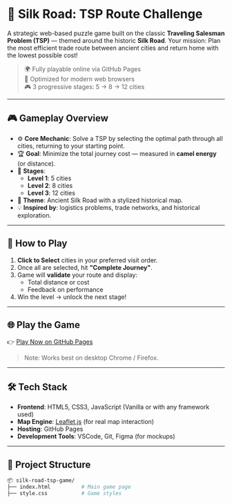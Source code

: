 # 🐫 Silk Road: TSP Route Challenge

A strategic web-based puzzle game built on the classic **Traveling Salesman Problem (TSP)** — themed around the historic **Silk Road**. Your mission: Plan the most efficient trade route between ancient cities and return home with the lowest possible cost!

> 🌍 Fully playable online via GitHub Pages  
> 🚀 Optimized for modern web browsers  
> 🎮 3 progressive stages: 5 → 8 → 12 cities  

---

## 🎮 Gameplay Overview

- ⚙️ **Core Mechanic**: Solve a TSP by selecting the optimal path through all cities, returning to your starting point.
- 🏆 **Goal**: Minimize the total journey cost — measured in **camel energy** (or distance).
- 🧭 **Stages**:
  - **Level 1**: 5 cities
  - **Level 2**: 8 cities
  - **Level 3**: 12 cities
- 🎨 **Theme**: Ancient Silk Road with a stylized historical map.
- 💡 **Inspired by**: logistics problems, trade networks, and historical exploration.

---

## 🧠 How to Play

1. **Click to Select** cities in your preferred visit order.
2. Once all are selected, hit **"Complete Journey"**.
3. Game will **validate** your route and display:
   - Total distance or cost
   - Feedback on performance
4. Win the level → unlock the next stage!

---

## 🌐 Play the Game

👉 [Play Now on GitHub Pages](https://yourusername.github.io/silk-road-tsp-game/)

> Note: Works best on desktop Chrome / Firefox.

---

## 🛠️ Tech Stack

- **Frontend**: HTML5, CSS3, JavaScript (Vanilla or with any framework used)
- **Map Engine**: [Leaflet.js](https://leafletjs.com/) (for real map interaction)
- **Hosting**: GitHub Pages
- **Development Tools**: VSCode, Git, Figma (for mockups)

---

## 📁 Project Structure

```bash
📦 silk-road-tsp-game/
├── index.html          # Main game page
├── style.css           # Game styles
